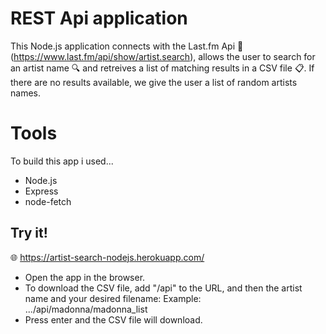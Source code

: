 # REST Api application

This Node.js application connects with the Last.fm Api :guitar: (https://www.last.fm/api/show/artist.search), allows the user to search for an artist name :mag: and retreives a list of matching results in a CSV file :clipboard:. If there are no results available, we give the user a list of random artists names.

# Tools

To build this app i used...

-   Node.js
-   Express
-   node-fetch

## Try it!

:globe_with_meridians: https://artist-search-nodejs.herokuapp.com/

-   Open the app in the browser.
-   To download the CSV file, add "/api" to the URL, and then the artist name and your desired filename:
    Example: .../api/madonna/madonna_list
-   Press enter and the CSV file will download.
